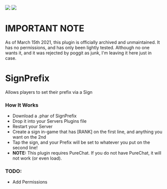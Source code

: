 [![](https://poggit.pmmp.io/shield.state/SignPrefix)](https://poggit.pmmp.io/p/SignPrefix)
<a href="https://poggit.pmmp.io/p/SignPrefix"><img src="https://poggit.pmmp.io/shield.state/SignPrefix"></a>

# IMPORTANT NOTE
As of March 15th 2021, this plugin is officially archived and unmaintained. It has no permissions, and has only been lightly tested. Although no one wants it, and it was rejected by poggit as junk, I'm leaving it here just in case.

# SignPrefix
Allows players to set their prefix via a Sign

### How It Works
- Download a .phar of SignPrefix
- Drop it into your Servers Plugins file
- Restart your Server
- Create a sign in-game that has [RANK] on the first line, and anything you want on the 2nd
- Tap the sign, and your Prefix will be set to whatever you put on the second line!
- **NOTE:** This plugin requires PureChat. If you do not have PureChat, it will not work (or even load).

### TODO:
- Add Permissions
